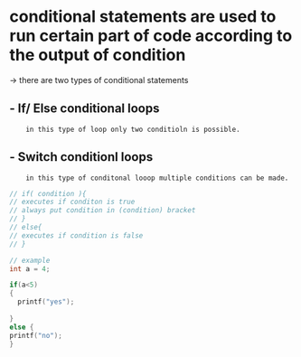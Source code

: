 # conditional statements are used to run certain part of code according to the output of condition
-> there are two types of conditional statements
  ## - If/ Else conditional loops
        in this type of loop only two conditioln is possible.
  ## -  Switch conditionl loops
        in this type of conditonal looop multiple conditions can be made.

```c
// if( condition ){
// executes if conditon is true
// always put condition in (condition) bracket
// }
// else{
// executes if condition is false
// }

// example
int a = 4;

if(a<5)
{
  printf("yes");
  
}
else {
printf("no");
}
```
